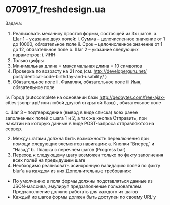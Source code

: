 # 070917_freshdesign.ua
Задача:
1. Реализовать механику простой формы, состоящей из 3х шагов.
a. Шаг 1 – указание двух полей:
i. Сумма – целочисленное значение от 1 до 10000, обязательное поле
ii. Срок – целочисленное значение от 1 до 12, обязательное поле
b. Шаг 2 – указание следующих параметров:
i. ИНН:
1. Только цифры
2. Минимальная длина = максимальная длина = 10 символов
3. Проверка по возрасту на 21 год (см. http://developerguru.net/
post/identical-code-birthday-and-usability/ )
4. Обязательное поле
ii. Фамилия, обязательное поле
iii.Имя, обязательное поле

iv. Город (autocomplete на основании базы http://geobytes.com/free-ajax-
cities-jsonp-api/ или любой другой открытой базы) , обязательное поле

c. Шаг 3 – подтверждение (вывод в виде списка) всех ранее заполненных
полей с шага 1 и 2, а так же кнопка Отправить, при нажатии на которую
данные в виде POST-запроса отправляются на сервер.

2. Между шагами должна быть возможность переключения при помощи следующих
элементов навигации:
a. Кнопки “Вперед” и “Назад”
b. Плашка с перечнем шагов (Progress bar)
3. Переход к следующему шагу возможен только по факту заполнения всех полей на
предыдущем шаге
4. Необходимо реализовать асинхронную валидацию полей по факту blur’а на каждом
из них
Дополнительные требования:
- По умолчанию в поля формы должны подставляться данные из JSON-массива,
эмулируя предзаполнение пользователем. Предзаполнение должно работать для
каждого из шагов
- Каждый из шагов формы должен быть доступен по своему URL’у
